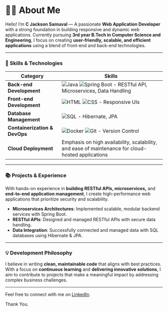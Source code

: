 # 👨‍💻 About Me

Hello! I’m **C Jackson Samuval** — A passionate **Web Application Developer** with a strong foundation in building responsive and dynamic web applications. Currently pursuing **3rd year B.Tech in Computer Science and Engineering**, I focus on creating **user-friendly, scalable, and efficient applications** using a blend of front-end and back-end technologies.

---

### 🚀 Skills & Technologies

| Category               | Skills                                                                                                  |
|------------------------|---------------------------------------------------------------------------------------------------------|
| **Back-end Development** | ![Java](https://img.shields.io/badge/-Java-%23ED8B00?style=for-the-badge&logo=java&logoColor=white) ![Spring Boot](https://img.shields.io/badge/-Spring%20Boot-%236DB33F?style=for-the-badge&logo=spring&logoColor=white) - RESTful API, Microservices, Data Handling |
| **Front-end Development** | ![HTML](https://img.shields.io/badge/-HTML5-%23E34F26?style=for-the-badge&logo=html5&logoColor=white) ![CSS](https://img.shields.io/badge/-CSS3-%231572B6?style=for-the-badge&logo=css3&logoColor=white) - Responsive UIs |
| **Database Management**   | ![SQL](https://img.shields.io/badge/-SQL-%2344769B?style=for-the-badge&logo=postgresql&logoColor=white) - Hibernate, JPA |
| **Containerization & DevOps** | ![Docker](https://img.shields.io/badge/-Docker-%232496ED?style=for-the-badge&logo=docker&logoColor=white) ![Git](https://img.shields.io/badge/-Git-%23F05033?style=for-the-badge&logo=git&logoColor=white) - Version Control |
| **Cloud Deployment** | Emphasis on high availability, scalability, and ease of maintenance for cloud-hosted applications |

---

### 📚 Projects & Experience

With hands-on experience in **building RESTful APIs, microservices,** and **end-to-end application management**, I create high-performance web applications that prioritize security and scalability.

- **Microservices Architectures**: Implemented scalable, modular backend services with Spring Boot.
- **RESTful APIs**: Designed and managed RESTful APIs with secure data handling.
- **Data Integration**: Successfully connected and managed data with SQL databases using Hibernate & JPA.

---

### 💡 Development Philosophy

I believe in writing **clean, maintainable code** that aligns with best practices. With a focus on **continuous learning** and **delivering innovative solutions**, I aim to contribute to projects that make a meaningful impact by addressing complex business challenges.

---

Feel free to connect with me on [LinkedIn](https://www.linkedin.com/in/c-jackson-samuval-129192259/).

Thank You.
